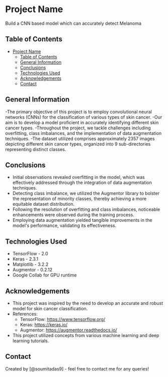 # Project Name
Build a CNN based model which can accurately detect Melanoma

## Table of Contents
- [Project Name](#project-name)
  - [Table of Contents](#table-of-contents)
  - [General Information](#general-information)
  - [Conclusions](#conclusions)
  - [Technologies Used](#technologies-used)
  - [Acknowledgements](#acknowledgements)
  - [Contact](#contact)

## General Information
-The primary objective of this project is to employ convolutional neural networks (CNNs) for the classification of various types of skin cancer.
-Our aim is to develop a model proficient in accurately identifying different skin cancer types.
-Throughout the project, we tackle challenges including overfitting, class imbalances, and the implementation of data augmentation techniques.
-The dataset utilized comprises approximately 2357 images depicting different skin cancer types, organized into 9 sub-directories representing distinct classes.


## Conclusions
- Initial observations revealed overfitting in the model, which was effectively addressed through the integration of data augmentation techniques.
- Detecting class imbalance, we utilized the Augmentor library to bolster the representation of minority classes, thereby achieving a more equitable dataset distribution.
- Following the resolution of overfitting and class imbalances, noticeable enhancements were observed during the training process.
- Employing data augmentation yielded tangible improvements in the model's performance, validating its effectiveness.

## Technologies Used
- TensorFlow - 2.0
- Keras - 2.3.1
- Matplotlib - 3.2.2
- Augmentor - 0.2.12
- Google Collab for GPU runtime

## Acknowledgements
- This project was inspired by the need to develop an accurate and robust model for skin cancer classification.
- References:
  - TensorFlow: https://www.tensorflow.org/
  - Keras: https://keras.io/
  - Augmentor: https://augmentor.readthedocs.io/
- This project utilized concepts from various machine learning and deep learning tutorials.

## Contact
Created by [@soumitadas9] - feel free to contact me for any queries!
